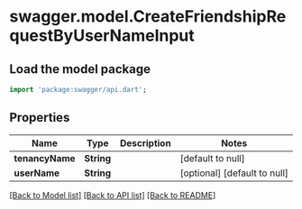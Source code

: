# swagger.model.CreateFriendshipRequestByUserNameInput

## Load the model package
```dart
import 'package:swagger/api.dart';
```

## Properties
Name | Type | Description | Notes
------------ | ------------- | ------------- | -------------
**tenancyName** | **String** |  | [default to null]
**userName** | **String** |  | [optional] [default to null]

[[Back to Model list]](../README.md#documentation-for-models) [[Back to API list]](../README.md#documentation-for-api-endpoints) [[Back to README]](../README.md)


